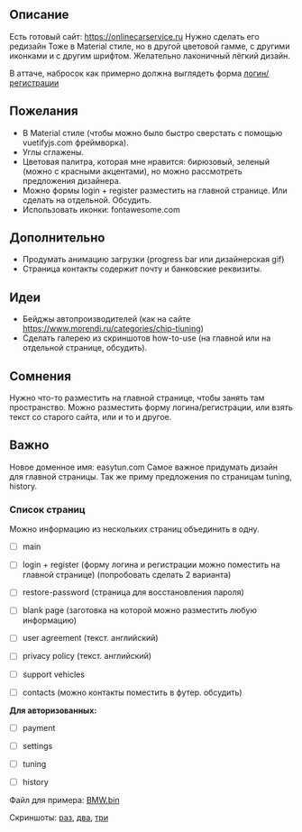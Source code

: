 ## Описание

Есть готовый сайт: https://onlinecarservice.ru
Нужно сделать его редизайн 
Тоже в Material стиле, но в другой цветовой гамме, с другими иконками и с другим шрифтом.
Желательно лаконичный лёгкий дизайн.

В аттаче, набросок как примерно должна выглядеть форма [логин/регистрации](./images/login_form.jpg)


## Пожелания

- В Material стиле (чтобы можно было быстро сверстать с помощью vuetifyjs.com фреймворка).
- Углы сглажены.
- Цветовая палитра, которая мне нравится: бирюзовый, зеленый (можно с красными акцентами), но можно рассмотреть предложения дизайнера.
- Можно формы login + register  разместить на главной странице. Или сделать на отдельной. Обсудить.
- Использовать иконки: fontawesome.com


## Дополнительно

- Продумать анимацию загрузки (progress bar или дизайнерская gif)
- Страница контакты содержит почту и банковские реквизиты.

## Идеи

- Бейджы автопроизводителей (как на сайте https://www.morendi.ru/categories/chip-tiuning)
- Сделать галерею из скриншотов how-to-use (на главной или на отдельной странице, обсудить).

## Сомнения

Нужно что-то разместить на главной странице, чтобы занять там пространство.
Можно разместить форму логина/регистрации, или взять текст со старого сайта, или и то и другое.

## Важно

Новое доменное имя: easytun.com
Самое важное придумать дизайн для главной страницы.
Так же приму предложения по страницам tuning, history.


### Список страниц

Можно информацию из нескольких страниц объединить в одну.

- [ ] main
- [ ] login + register      (форму логина и регистрации можно поместить на главной странице) (попробовать сделать 2 варианта)
- [ ] restore-password      (страница для восстановления пароля)
- [ ] blank page            (заготовка на которой можно разместить любую информацию)
- [ ] user agreement       (текст. английский)
- [ ] privacy policy       (текст. английский)
- [ ] support vehicles
- [ ] contacts             (можно контакты поместить в футер. обсудить)


**Для авторизованных:**

- [ ] payment
- [ ] settings
- [ ] tuning    
- [ ] history


Файл для примера: [BMW.bin](./files/BMW.bin)

Скриншоты: [раз](./images/tuning_1.jpg), [два](./images/tuning_2.jpg), [три](./images/tuning_3.jpg)


